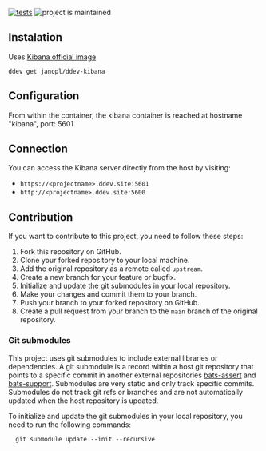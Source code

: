 [![tests](https://github.com/janopl/ddev-kibana/actions/workflows/tests.yml/badge.svg)](https://github.com/janopl/ddev-kibana/actions/workflows/tests.yml) ![project is maintained](https://img.shields.io/maintenance/yes/2023.svg)

## Instalation

Uses [Kibana official image](https://registry.hub.docker.com/_/kibana)

`ddev get janopl/ddev-kibana`

## Configuration

From within the container, the kibana container is reached at hostname "kibana", port: 5601

## Connection

You can access the Kibana server directly from the host by visiting:

- `https://<projectname>.ddev.site:5601`
- `http://<projectname>.ddev.site:5600`

## Contribution

If you want to contribute to this project, you need to follow these steps:

1. Fork this repository on GitHub.
2. Clone your forked repository to your local machine.
3. Add the original repository as a remote called `upstream`.
4. Create a new branch for your feature or bugfix.
5. Initialize and update the git submodules in your local repository.
6. Make your changes and commit them to your branch.
7. Push your branch to your forked repository on GitHub.
8. Create a pull request from your branch to the `main` branch of the original repository.

### Git submodules

This project uses git submodules to include external libraries or dependencies. 
A git submodule is a record within a host git repository that points to a specific commit in another external repositories
[bats-assert](https://github.com/ztombol/bats-assert) and [bats-support](https://github.com/ztombol/bats-support).
Submodules are very static and only track specific commits.
Submodules do not track git refs or branches and are not automatically updated when the host repository is updated.

To initialize and update the git submodules in your local repository, you need to run the following commands:

```shell
  git submodule update --init --recursive
```
